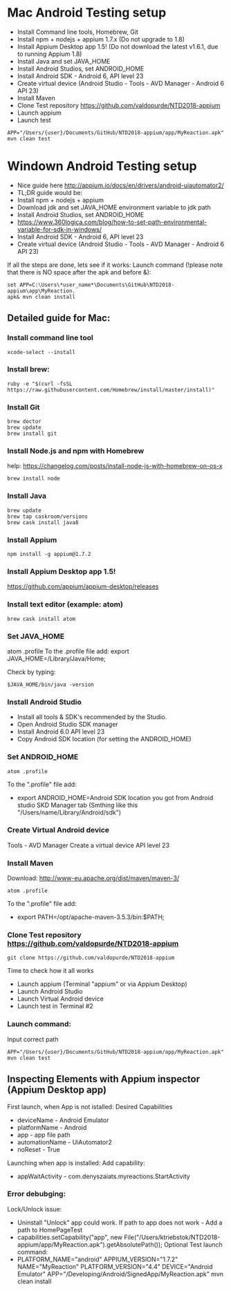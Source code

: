 # Mac Android Testing setup

* Install Command line tools, Homebrew, Git
* Install npm + nodejs + appium 1.7.x (Do not upgrade to 1.8)
* Install Appium Desktop app 1.5! (Do not download the latest v1.6.1, due to running Appium 1.8)
* Install Java and set JAVA_HOME
* Install Android Studios, set ANDROID_HOME
* Install Android SDK - Android 6, API level 23
* Create virtual device (Android Studio - Tools - AVD Manager - Android 6 API 23)
* Install Maven
* Clone Test repository https://github.com/valdopurde/NTD2018-appium
* Launch appium
* Launch test
```
APP="/Users/{user}/Documents/GitHub/NTD2018-appium/app/MyReaction.apk" mvn clean test
```
# Windown Android Testing setup

* Nice guide here http://appium.io/docs/en/drivers/android-uiautomator2/
* TL;DR guide would be:  
 * Install npm + nodejs + appium
 * Download jdk and set JAVA_HOME environment variable to jdk path
 * Install Android Studios, set ANDROID_HOME 
  * https://www.360logica.com/blog/how-to-set-path-environmental-variable-for-sdk-in-windows/
 * Install Android SDK - Android 6, API level 23
 * Create virtual device (Android Studio - Tools - AVD Manager - Android 6 API 23)

If all the steps are done, lets see if it works:
Launch command (!please note that there is NO space after the apk and before &):
```
set APP=C:\Users\*user_name*\Documents\GitHub\NTD2018-appium\app\MyReaction.
apk& mvn clean install
```

## Detailed guide for Mac:

### Install command line tool
```
xcode-select --install
```
### Install brew:
```
ruby -e "$(curl -fsSL https://raw.githubusercontent.com/Homebrew/install/master/install)"
```
### Install Git
```
brew doctor
brew update
brew install git
```
### Install Node.js and npm with Homebrew
help: https://changelog.com/posts/install-node-js-with-homebrew-on-os-x
```
brew install node
```
### Install Java
```
brew update
brew tap caskroom/versions
brew cask install java8
```
### Install Appium
```
npm install -g appium@1.7.2
```
### Install Appium Desktop app 1.5!
https://github.com/appium/appium-desktop/releases

### Install text editor (example: atom)
```
brew cask install atom
```
### Set JAVA_HOME
atom .profile
To the .profile file add:
export JAVA_HOME=/Library/Java/Home;

Check by typing:
```
$JAVA_HOME/bin/java -version
```
### Install Android Studio
* Install all tools & SDK's recommended by the Studio.
* Open Android Studio SDK manager
* Install Android 6.0 API level 23
* Copy Android SDK location (for setting the ANDROID_HOME)

### Set ANDROID_HOME
```
atom .profile
```
To the ".profile" file add:
* export ANDROID_HOME=Android SDK location you got from Android studio SKD Manager tab (Smthing like this     "/Users/name/Library/Android/sdk")

### Create Virtual Android device
Tools - AVD Manager
Create a virtual device API level 23

### Install Maven
Download: http://www-eu.apache.org/dist/maven/maven-3/
```
atom .profile
```
To the ".profile" file add:
* export PATH=/opt/apache-maven-3.5.3/bin:$PATH;

### Clone Test repository https://github.com/valdopurde/NTD2018-appium
```
git clone https://github.com/valdopurde/NTD2018-appium
```
Time to check how it all works
* Launch appium (Terminal "appium" or via Appium Desktop)
* Launch Android Studio
* Launch Virtual Android device
* Launch test in Terminal #2

### Launch command:
Input correct path
```
APP="/Users/{user}/Documents/GitHub/NTD2018-appium/app/MyReaction.apk" mvn clean test
```
## Inspecting Elements with Appium inspector (Appium Desktop app)

First launch, when App is not istalled:
Desired Capabilities
* deviceName - Android Emulator
* platformName - Android
* app - app file path
* automationName - UiAutomator2
* noReset - True

Launching when app is installed:
Add capability:
* appWaitActivity - com.denyszaiats.myreactions.StartActivity

### Error debubging:
Lock/Unlock issue:
* Uninstall "Unlock" app could work.
If path to app does not work - Add a path to HomePageTest
* capabilities.setCapability("app", new File("/Users/ktriebstok/NTD2018-appium/app/MyReaction.apk").getAbsolutePath());
Optional Test launch command: 
* PLATFORM_NAME="android" APPIUM_VERSION="1.7.2" NAME="MyReaction" PLATFORM_VERSION="4.4" DEVICE="Android Emulator" APP="/Developing/Android/SignedApp/MyReaction.apk" mvn clean install
